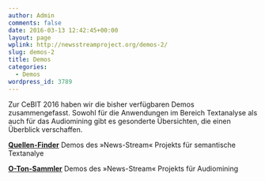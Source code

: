 ```yaml
---
author: Admin
comments: false
date: 2016-03-13 12:42:45+00:00
layout: page
wplink: http://newsstreamproject.org/demos-2/
slug: demos-2
title: Demos
categories: 
  - Demos
wordpress_id: 3789
---
```


Zur CeBIT 2016 haben wir die bisher verfügbaren Demos zusammengefasst. Sowohl für die Anwendungen im Bereich Textanalyse als auch für das Audiomining gibt es gesonderte Übersichten, die einen Überblick verschaffen.

**[Quellen-Finder](http://newsstreamproject.org/quellen-finder/)**
Demos des »News-Stream« Projekts für semantische Textanalye

**[O-Ton-Sammler](http://newsstreamproject.org/o-ton-sammler/)**
Demos des »News-Stream« Projekts für Audiomining
